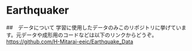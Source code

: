 # Earthquaker
##　データについて
学習に使用したデータのみこのリポジトリに挙げています。元データや成形用のコードなどは以下のリンクからどうぞ。
https://github.com/H-Mitarai-eeic/Earthquake_Data
